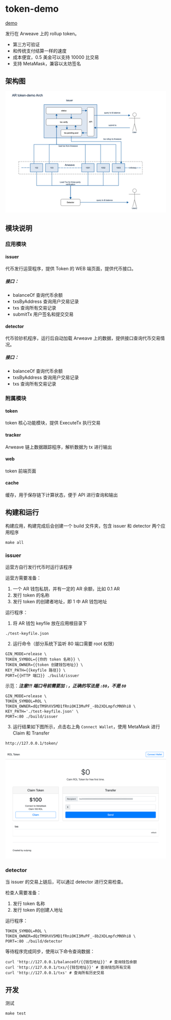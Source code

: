 # token-demo

[demo](http://everwallet.io/token/)

发行在 Arweave 上的 rollup token。

- 第三方可验证
- 和传统支付结算一样的速度
- 成本便宜，0.5 美金可以支持 10000 比交易
- 支持 MetaMask，兼容以太坊签名

## 架构图

![arch](./demo-0.png)

## 模块说明

### 应用模块

#### issuer

代币发行运营程序，提供 Token 的 WEB 端页面，提供代币接口。

##### 接口：

- balanceOf 查询代币余额
- txsByAddress 查询用户交易记录
- txs 查询所有交易记录
- submitTx 用户签名和提交交易

#### detector

代币验钞机程序，运行后自动加载 Arweave 上的数据，提供接口查询代币交易情况。

##### 接口：

- balanceOf 查询代币余额
- txsByAddress 查询用户交易记录
- txs 查询所有交易记录

### 附属模块

#### token

token 核心功能模块，提供 ExecuteTx 执行交易

#### tracker

Arweave 链上数据跟踪程序，解析数据为 tx 进行输出

#### web

token 前端页面

#### cache

缓存，用于保存链下计算状态，便于 API 进行查询和输出

## 构建和运行

构建应用，构建完成后会创建一个 build 文件夹，包含 issuer 和 detector 两个应用程序

```shell
make all
```

### issuer

运营方自行发行代币时运行该程序

运营方需要准备：

1. 一个 AR 钱包私钥，并有一定的 AR 余额，比如 0.1 AR
2. 发行 token 的名称
3. 发行 token 的创建者地址，即 1 中 AR 钱包地址

运行程序：

1. 将 AR 钱包 keyfile 放在应用根目录下
```shell
./test-keyfile.json
```
2. 运行命令（部分系统下监听 80 端口需要 root 权限）
```shell
GIN_MODE=release \
TOKEN_SYMBOL={{你的 token 名称}} \
TOKEN_OWNER={{token 创建钱包地址}} \
KEY_PATH={{keyfile 路径}} \
PORT={{HTTP 端口}} ./build/issuer
```
示范：***注意!!! 端口号前需要加 `:`，正确的写法是 `:80`，不是 `80`***
```shell
GIN_MODE=release \
TOKEN_SYMBOL=ROL \
TOKEN_OWNER=dQzTM9hXV5MD1fRniOKI3MvPF_-8b2XDLmpfcMN9hi8 \
KEY_PATH='./test-keyfile.json' \
PORT=:80 ./build/issuer
```
3. 运行结果如下图所示，点击右上角 `Connect Wallet`，使用 MetaMask 进行 Claim 和 Transfer
```
http://127.0.0.1/token/
```

![demo-1](./demo-1.png)

### detector

当 issuer 的交易上链后，可以通过 detector 进行交易检查。

检查人需要准备：

1. 发行 token 名称
2. 发行 token 的创建人地址

运行程序：

```shell
TOKEN_SYMBOL=ROL \
TOKEN_OWNER=dQzTM9hXV5MD1fRniOKI3MvPF_-8b2XDLmpfcMN9hi8 \
PORT=:80 ./build/detector
```

等待程序完成同步，使用以下命令查询数据：

```shell
curl 'http://127.0.0.1/balanceOf/{{钱包地址}}' # 查询钱包余额
curl 'http://127.0.0.1/txs/{{钱包地址}}' # 查询钱包所有交易
curl 'http://127.0.0.1/txs' # 查询所有历史交易
```

## 开发

测试

```shell
make test
```

